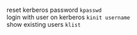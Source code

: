reset kerberos password `kpasswd`  
login with user on kerberos `kinit username`  
show existing users `klist`   